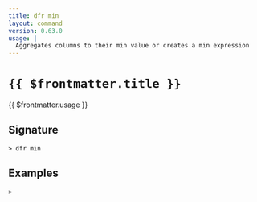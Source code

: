 ```yaml
---
title: dfr min
layout: command
version: 0.63.0
usage: |
  Aggregates columns to their min value or creates a min expression
---
```


# `{{ $frontmatter.title }}`

<div style='white-space: pre-wrap;'>{{ $frontmatter.usage }}</div>

## Signature

```> dfr min ```

## Examples


```shell
>
```

